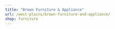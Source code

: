 ```yaml
---
title: "Brown Furniture & Appliance"
url: /west-plains/brown-furniture-and-appliance/
shop: furniture
---
```

